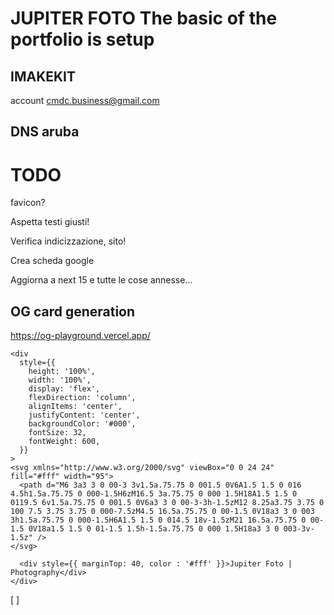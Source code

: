 # JUPITER FOTO The basic of the portfolio is setup

## IMAKEKIT

account cmdc.business@gmail.com

## DNS aruba

# TODO

favicon?

Aspetta testi giusti!

Verifica indicizzazione, sito!

Crea scheda google

Aggiorna a next 15 e tutte le cose annesse...

## OG card generation

https://og-playground.vercel.app/

```
<div
  style={{
    height: '100%',
    width: '100%',
    display: 'flex',
    flexDirection: 'column',
    alignItems: 'center',
    justifyContent: 'center',
    backgroundColor: '#000',
    fontSize: 32,
    fontWeight: 600,
  }}
>
<svg xmlns="http://www.w3.org/2000/svg" viewBox="0 0 24 24" fill="#fff" width="95">
  <path d="M6 3a3 3 0 00-3 3v1.5a.75.75 0 001.5 0V6A1.5 1.5 0 016 4.5h1.5a.75.75 0 000-1.5H6zM16.5 3a.75.75 0 000 1.5H18A1.5 1.5 0 0119.5 6v1.5a.75.75 0 001.5 0V6a3 3 0 00-3-3h-1.5zM12 8.25a3.75 3.75 0 100 7.5 3.75 3.75 0 000-7.5zM4.5 16.5a.75.75 0 00-1.5 0V18a3 3 0 003 3h1.5a.75.75 0 000-1.5H6A1.5 1.5 0 014.5 18v-1.5zM21 16.5a.75.75 0 00-1.5 0V18a1.5 1.5 0 01-1.5 1.5h-1.5a.75.75 0 000 1.5H18a3 3 0 003-3v-1.5z" />
</svg>

  <div style={{ marginTop: 40, color : '#fff' }}>Jupiter Foto | Photography</div>
</div>
```

[ ]
